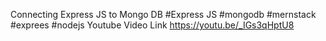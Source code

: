Connecting Express JS to Mongo DB
#Express JS
#mongodb 
#mernstack 
#exprees 
#nodejs
Youtube Video Link
https://youtu.be/_IGs3qHptU8
